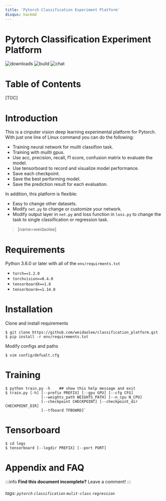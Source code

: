 ```yaml
---
title: 'Pytorch Classification Experiment Platform'
disqus: hackmd
---
```


Pytorch Classification Experiment Platform
===
![downloads](https://img.shields.io/github/downloads/atom/atom/total.svg)
![build](https://img.shields.io/appveyor/ci/:user/:repo.svg)
![chat](https://img.shields.io/discord/:serverId.svg)

# Table of Contents
[TOC]

# Introduction
This is a cinputer vision deep learning experimental platform for Pytorch. With just one line of Linux command you can do the following: 
* Training neural network for muilti classifion task.
* Training with muilti gpus.
* Use acc, precision, recall, f1 score, confusion matrix to evaluate the model.
* Use tensorboard to record and visualize model performance.
* Save each checkpoint.
* Save the best performing model.
* Save the prediction result for each evaluation.

In addition, this platform is flexible:
* Easy to change other datasets.
* Modify `net.py` to change or customize your network.
* Modify output layer in `net.py` and loss function in `loss.py` to change the task to single classification or regression task.


> [name=weidaolee]

# Requirements
Python 3.6.0 or later with all of the `env/requirments.txt`
* `torch==1.2.0`
* `torchvision==0.4.0`
* `tensorboardX==1.8`
* `tensorboard==1.14.0`

# Installation
Clone and install requirements
```
$ git clone https://github.com/weidaolee/classification_platform.git
$ pip install -r env/requirements.txt
```

Modify configs and paths
```
$ vim config/defualt.cfg
```
# Training
```
$ python train.py -h    ## show this help message and exit
$ train.py [-h] [--prefix PREFIX] [--gpu GPU] [--cfg CFG]
                [--weights_path WEIGHTS_PATH] [--n_cpu N_CPU]
                [--checkpoint CHECKPOINT] [--checkpoint_dir CHECKPOINT_DIR]
                [--tfboard TFBOARD]`
```

# Tensorboard
```
$ cd logs
$ tensorboard [--logdir PREFIX] [--port PORT]
```

# Appendix and FAQ

:::info
**Find this document incomplete?** Leave a comment!
:::

###### tags: `pytorch` `classification` `mulit-class` `regression`
